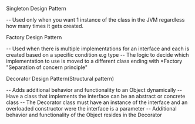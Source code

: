 Singleton Design Pattern

-- Used only when you want 1 instance of the class in the JVM regardless how many times it gets created.

Factory Design Pattern

-- Used when there is multiple implementations for an interface and each is created based on a specific condition e.g type
-- The logic to decide which implementation to use is moved to a different class ending with *Factory "Separation of concern principle"

Decorator Design Pattern(Structural pattern)

-- Adds additional behavior and functionality to an Object dynamically
-- Have a class that implements the interface can be an abstract or concrete class
-- The Decorator class must have an instance of the interface and an overloaded constructor were the interface is a parameter
-- Additional behavior and functionality of the Object resides in the Decorator